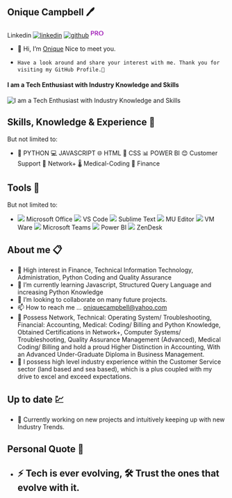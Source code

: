 ## Onique Campbell 🖊️ 
Linkedin
[<img src='https://cliply.co/wp-content/uploads/2021/02/372102050_LINKEDIN_ICON_TRANSPARENT_1080.gif' alt='linkedin' height='30'>](https://www.linkedin.com/in/https://jm.linkedin.com/in/onique-campbell-1091b576?trk=profile-badge/) [<img src='https://raw.githubusercontent.com/gist/ManulMax/2d20af60d709805c55fd784ca7cba4b9/raw/bcfeac7604f674ace63623106eb8bb8471d844a6/github.gif' alt='github' height='20'>](https://github.com/Onique-Unique) <a href='https://github.com/pricing'><img src='https://raw.githubusercontent.com/acervenky/animated-github-badges/master/assets/pro.gif' width='30' height='20'></a>
- <div  class="badge-base LI-profile-badge" data-locale="en_US" data-size="medium" data-theme="light" data-type="VERTICAL" data-vanity="onique-campbell-1091b576" data-version="v1"> 👋 Hi, I’m <a class="badge-base__link LI-simple-link" href="https://jm.linkedin.com/in/onique-campbell-1091b576?trk=profile-badge"> Onique</a> Nice to meet you.</div> 
-     Have a look around and share your interest with me. Thank you for visiting my GitHub Profile.👋
#### I am a Tech Enthusiast with Industry Knowledge and Skills
![I am a Tech Enthusiast with Industry Knowledge and Skills](https://www.stu.edu/wp-content/uploads/sites/3/2020/06/Graph-Banner2.png)

## Skills, Knowledge & Experience 📖
But not limited to:

- 🐍 PYTHON 💻 JAVASCRIPT 🌐 HTML 🎨 CSS  📊 POWER BI 😊 Customer Support 📶 Network+ 🌡️ Medical-Coding 🏦 Finance

## Tools 🔨
But not limited to:
- <img src= "https://upload.wikimedia.org/wikipedia/commons/thumb/5/5f/Microsoft_Office_logo_%282019%E2%80%93present%29.svg/2048px-Microsoft_Office_logo_%282019%E2%80%93present%29.svg.png" height= "20"> Microsoft Office <img src="https://upload.wikimedia.org/wikipedia/commons/thumb/9/9a/Visual_Studio_Code_1.35_icon.svg/2048px-Visual_Studio_Code_1.35_icon.svg.png" height= "20"> VS Code <img src= "https://toppng.com/uploads/preview/sublime-text-icon-sublime-text-3-icon-11553464063uymi94fpyp.png" height= "20"> Sublime Text <img src= "https://user-images.githubusercontent.com/37602/30643992-d27673fe-9e08-11e7-8a93-cb640d397e07.png" height="20"> MU Editor <img src= "https://upload.wikimedia.org/wikipedia/commons/thumb/5/5a/Vmware_workstation_16_icon.svg/1200px-Vmware_workstation_16_icon.svg.png" height="20"> VM Ware <img src= "https://it.wooster.edu/wp-content/uploads/2019/06/teams-microsoft-teams-logo-transparent-clipart-1.jpg" height="20"> Microsoft Teams <img src= "https://cdn.freelogovectors.net/wp-content/uploads/2017/04/power-bi-logo.png" height="20"> Power BI <img src= "https://cdn.mgig.fr/2020/07/mg-f324e53a-8a17-4e26-80f8_accroche.jpg" height="20"> ZenDesk

## About me 📋
- 👀 High interest in Finance, Technical Information Technology, Administration, Python Coding and Quality Assurance 
- 🌱 I’m currently learning Javascript, Structured Query Language and increasing Python Knowledge 
- 💞️ I’m looking to collaborate on many future projects.
- 📫 How to reach me ... oniquecampbell@yahoo.com
- 👀 Possess Network, Technical: Operating System/ Troubleshooting, Financial: Accounting, Medical: Coding/ Billing and Python Knowledge, Obtained Certifications in Network+, Computer Systems/ Troubleshooting, Quality Assurance Management (Advanced), Medical Coding/ Billing and hold a proud Higher Distinction in Accounting, With an Advanced Under-Graduate Diploma in Business Management.
- 💞️ I possess high level industry experience within the Customer Service sector (land based and sea based), which is a plus coupled with my drive to excel and exceed expectations.

## Up to date 💹
- 🔭 Currently working on new projects and intuitively keeping up with new Industry Trends.

## Personal Quote 📜
- ## ⚡ Tech is ever evolving, 🛠️ Trust the ones that evolve with it.
<!---
Onique-Unique/Onique-Unique is a ✨ special ✨ repository because its `README.md` (this file) appears on your GitHub profile.
You can click the Preview link to take a look at your changes.
--->
